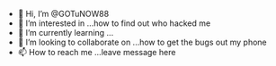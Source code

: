 - 👋 Hi, I’m @GOTuNOW88
- 👀 I’m interested in ...how to find out who hacked me 
- 🌱 I’m currently learning ...
- 💞️ I’m looking to collaborate on ...how to get the bugs out my phone 
- 📫 How to reach me ...leave message here 

<!---
GOTuNOW88/GOTuNOW88 is a ✨ special ✨ repository because its `README.md` (this file) appears on your GitHub profile.
You can click the Preview link to take a look at your changes.
--->
